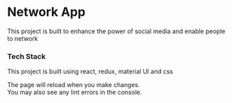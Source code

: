 # Network App

This project is built to enhance the power of social media and enable people to network


### Tech Stack

This project is built using react, redux, material UI and css 

The page will reload when you make changes.\
You may also see any lint errors in the console.

